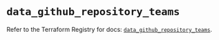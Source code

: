 # `data_github_repository_teams`

Refer to the Terraform Registry for docs: [`data_github_repository_teams`](https://registry.terraform.io/providers/integrations/github/6.7.1/docs/data-sources/repository_teams).
